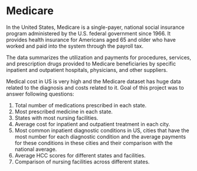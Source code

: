 # Medicare
In the United States, Medicare is a single-payer, national social insurance program administered by the U.S. federal government since 1966. It provides health insurance for Americans aged 65 and older who have worked and paid into the system through the payroll tax.

The data summarizes the utilization and payments for procedures, services, and prescription drugs provided to Medicare beneficiaries by specific inpatient and outpatient hospitals, physicians, and other suppliers.

Medical cost in US is very high and the Medicare dataset has huge data related to the diagnosis and costs related to it. Goal of this project was to answer following questions:
  1. Total number of medications prescribed in each state.
  2. Most prescribed medicine in each state.
  3. States with most nursing facilities.
  4. Average cost for inpatient and outpatient treatment in each city.
  5. Most common inpatient diagnostic conditions in US, cities that have the most number for each diagnostic condition and the      average payments for these conditions in these cities and their comparison with the national average.
  6. Average HCC scores for different states and facilities.
  7. Comparison of nursing facilities across different states.

